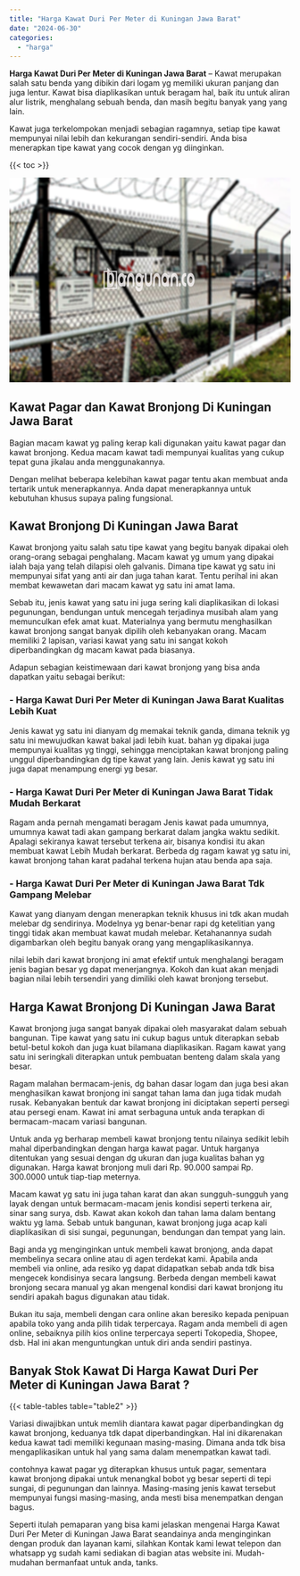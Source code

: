 ```yaml
---
title: "Harga Kawat Duri Per Meter di Kuningan Jawa Barat"
date: "2024-06-30"
categories: 
  - "harga"
---
```


**Harga Kawat Duri Per Meter di Kuningan Jawa Barat** – Kawat merupakan salah satu benda yang dibikin dari logam yg memiliki ukuran panjang dan juga lentur. Kawat bisa diaplikasikan untuk beragam hal, baik itu untuk aliran alur listrik, menghalang sebuah benda, dan masih begitu banyak yang yang lain.

Kawat juga terkelompokan menjadi sebagian ragamnya, setiap tipe kawat mempunyai nilai lebih dan kekurangan sendiri-sendiri. Anda bisa menerapkan tipe kawat yang cocok dengan yg diinginkan.

{{< toc >}}

![Harga Kawat Duri Per Meter di Kuningan Jawa Barat](/images/jual-kawat-murah04.png)

## Kawat Pagar dan Kawat Bronjong Di Kuningan Jawa Barat

Bagian macam kawat yg paling kerap kali digunakan yaitu kawat pagar dan kawat bronjong. Kedua macam kawat tadi mempunyai kualitas yang cukup tepat guna jikalau anda menggunakannya.

Dengan melihat beberapa kelebihan kawat pagar tentu akan membuat anda tertarik untuk menerapkannya. Anda dapat menerapkannya untuk kebutuhan khusus supaya paling fungsional.

## Kawat Bronjong Di Kuningan Jawa Barat

Kawat bronjong yaitu salah satu tipe kawat yang begitu banyak dipakai oleh orang-orang sebagai penghalang. Macam kawat yg umum yang dipakai ialah baja yang telah dilapisi oleh galvanis. Dimana tipe kawat yg satu ini mempunyai sifat yang anti air dan juga tahan karat. Tentu perihal ini akan membat kewawetan dari macam kawat yg satu ini amat lama.

Sebab itu, jenis kawat yang satu ini juga sering kali diaplikasikan di lokasi pegunungan, bendungan untuk mencegah terjadinya musibah alam yang memunculkan efek amat kuat. Materialnya yang bermutu menghasilkan kawat bronjong sangat banyak dipilih oleh kebanyakan orang. Macam memiliki 2 lapisan, variasi kawat yang satu ini sangat kokoh diperbandingkan dg macam kawat pada biasanya.

Adapun sebagian keistimewaan dari kawat bronjong yang bisa anda dapatkan yaitu sebagai berikut:

### \- Harga Kawat Duri Per Meter di Kuningan Jawa Barat Kualitas Lebih Kuat

Jenis kawat yg satu ini dianyam dg memakai teknik ganda, dimana teknik yg satu ini mewujudkan kawat bakal jadi lebih kuat. bahan yg dipakai juga mempunyai kualitas yg tinggi, sehingga menciptakan kawat bronjong paling unggul diperbandingkan dg tipe kawat yang lain. Jenis kawat yg satu ini juga dapat menampung energi yg besar.

### \- Harga Kawat Duri Per Meter di Kuningan Jawa Barat Tidak Mudah Berkarat

Ragam anda pernah mengamati beragam Jenis kawat pada umumnya, umumnya kawat tadi akan gampang berkarat dalam jangka waktu sedikit. Apalagi sekiranya kawat tersebut terkena air, bisanya kondisi itu akan membuat kawat Lebih Mudah berkarat. Berbeda dg ragam kawat yg satu ini, kawat bronjong tahan karat padahal terkena hujan atau benda apa saja.

### \- Harga Kawat Duri Per Meter di Kuningan Jawa Barat Tdk Gampang Melebar

Kawat yang dianyam dengan menerapkan teknik khusus ini tdk akan mudah melebar dg sendirinya. Modelnya yg benar-benar rapi dg ketelitian yang tinggi tidak akan membuat kawat mudah melebar. Ketahanannya sudah digambarkan oleh begitu banyak orang yang mengaplikasikannya.

nilai lebih dari kawat bronjong ini amat efektif untuk menghalangi beragam jenis bagian besar yg dapat menerjangnya. Kokoh dan kuat akan menjadi bagian nilai lebih tersendiri yang dimiliki oleh kawat bronjong tersebut.

## Harga Kawat Bronjong Di Kuningan Jawa Barat

Kawat bronjong juga sangat banyak dipakai oleh masyarakat dalam sebuah bangunan. Tipe kawat yang satu ini cukup bagus untuk diterapkan sebab betul-betul kokoh dan juga kuat bilamana diaplikasikan. Ragam kawat yang satu ini seringkali diterapkan untuk pembuatan benteng dalam skala yang besar.

Ragam malahan bermacam-jenis, dg bahan dasar logam dan juga besi akan menghasilkan kawat bronjong ini sangat tahan lama dan juga tidak mudah rusak. Kebanyakan bentuk dar kawat bronjong ini diciptakan seperti persegi atau persegi enam. Kawat ini amat serbaguna untuk anda terapkan di bermacam-macam variasi bangunan.

Untuk anda yg berharap membeli kawat bronjong tentu nilainya sedikit lebih mahal diperbandingkan dengan harga kawat pagar. Untuk harganya ditentukan yang sesuai dengan dg ukuran dan juga kualitas bahan yg digunakan. Harga kawat bronjong muli dari Rp. 90.000 sampai Rp. 300.0000 untuk tiap-tiap meternya.

Macam kawat yg satu ini juga tahan karat dan akan sungguh-sungguh yang layak dengan untuk bermacam-macam jenis kondisi seperti terkena air, sinar sang surya, dsb. Kawat akan kokoh dan tahan lama dalam bentang waktu yg lama. Sebab untuk bangunan, kawat bronjong juga acap kali diaplikasikan di sisi sungai, pegunungan, bendungan dan tempat yang lain.

Bagi anda yg menginginkan untuk membeli kawat bronjong, anda dapat membelinya secara online atau di agen terdekat kami. Apabila anda membeli via online, ada resiko yg dapat didapatkan sebab anda tdk bisa mengecek kondisinya secara langsung. Berbeda dengan membeli kawat bronjong secara manual yg akan mengenal kondisi dari kawat bronjong itu sendiri apakah bagus digunakan atau tidak.

Bukan itu saja, membeli dengan cara online akan beresiko kepada penipuan apabila toko yang anda pilih tidak terpercaya. Ragam anda membeli di agen online, sebaiknya pilih kios online terpercaya seperti Tokopedia, Shopee, dsb. Hal ini akan menguntungkan untuk diri anda sendiri pastinya.

## Banyak Stok Kawat Di Harga Kawat Duri Per Meter di Kuningan Jawa Barat ?

{{< table-tables table="table2" >}}

Variasi diwajibkan untuk memlih diantara kawat pagar diperbandingkan dg kawat bronjong, keduanya tdk dapat diperbandingkan. Hal ini dikarenakan kedua kawat tadi memiliki kegunaan masing-masing. Dimana anda tdk bisa mengaplikasikan untuk hal yang sama dalam menempatkan kawat tadi.

contohnya kawat pagar yg diterapkan khusus untuk pagar, sementara kawat bronjong dipakai untuk menangkal bobot yg besar seperti di tepi sungai, di pegunungan dan lainnya. Masing-masing jenis kawat tersebut mempunyai fungsi masing-masing, anda mesti bisa menempatkan dengan bagus.

Seperti itulah pemaparan yang bisa kami jelaskan mengenai Harga Kawat Duri Per Meter di Kuningan Jawa Barat seandainya anda menginginkan dengan produk dan layanan kami, silahkan Kontak kami lewat telepon dan whatsapp yg sudah kami sediakan di bagian atas website ini. Mudah-mudahan bermanfaat untuk anda, tanks.
